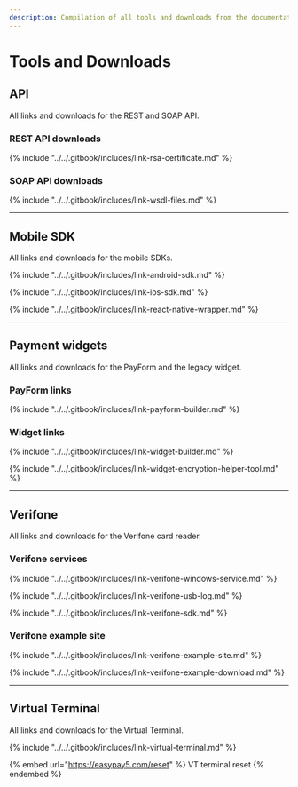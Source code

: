 ```yaml
---
description: Compilation of all tools and downloads from the documentation
---
```


# Tools and Downloads

## API

All links and downloads for the REST and SOAP API.



### REST API downloads

{% include "../../.gitbook/includes/link-rsa-certificate.md" %}



### SOAP API downloads

{% include "../../.gitbook/includes/link-wsdl-files.md" %}



***



## Mobile SDK

All links and downloads for the mobile SDKs.

{% include "../../.gitbook/includes/link-android-sdk.md" %}

{% include "../../.gitbook/includes/link-ios-sdk.md" %}

{% include "../../.gitbook/includes/link-react-native-wrapper.md" %}



***



## Payment widgets

All links and downloads for the PayForm and the legacy widget.



### PayForm links

{% include "../../.gitbook/includes/link-payform-builder.md" %}



### Widget links

{% include "../../.gitbook/includes/link-widget-builder.md" %}

{% include "../../.gitbook/includes/link-widget-encryption-helper-tool.md" %}



***



## Verifone

All links and downloads for the Verifone card reader.



### Verifone services

{% include "../../.gitbook/includes/link-verifone-windows-service.md" %}

{% include "../../.gitbook/includes/link-verifone-usb-log.md" %}

{% include "../../.gitbook/includes/link-verifone-sdk.md" %}



### Verifone example site

{% include "../../.gitbook/includes/link-verifone-example-site.md" %}

{% include "../../.gitbook/includes/link-verifone-example-download.md" %}



***



## Virtual Terminal

All links  and downloads for the Virtual Terminal.

{% include "../../.gitbook/includes/link-virtual-terminal.md" %}

{% embed url="https://easypay5.com/reset" %}
VT terminal reset
{% endembed %}



